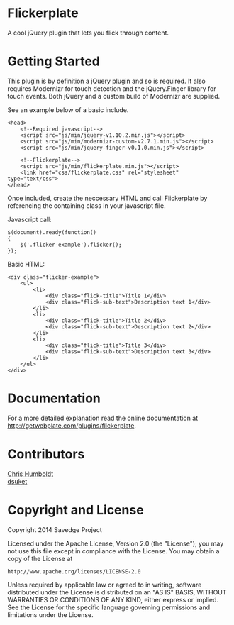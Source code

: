 Flickerplate
=========

A cool jQuery plugin that lets you flick through content.


Getting Started
=========

This plugin is by definition a jQuery plugin and so is required. It also requires Modernizr for touch detection and the jQuery.Finger library for touch events. Both jQuery and a custom build of Modernizr are supplied.

See an example below of a basic include.

```
<head>
	<!--Required javascript-->
	<script src="js/min/jquery-v1.10.2.min.js"></script>
	<script src="js/min/modernizr-custom-v2.7.1.min.js"></script>
	<script src="js/min/jquery-finger-v0.1.0.min.js"></script>
	
	<!--Flickerplate-->
	<script src="js/min/flickerplate.min.js"></script>
	<link href="css/flickerplate.css" rel="stylesheet" type="text/css">
</head>
```

Once included, create the neccessary HTML and call Flickerplate by referencing the containing class in your javascript file.

Javascript call:

```
$(document).ready(function()
{
	$('.flicker-example').flicker();
});
```

Basic HTML:

```
<div class="flicker-example">
	<ul>
		<li>
			<div class="flick-title">Title 1</div>
			<div class="flick-sub-text">Description text 1</div>
		</li>
		<li>
			<div class="flick-title">Title 2</div>
			<div class="flick-sub-text">Description text 2</div>
		</li>
		<li>
			<div class="flick-title">Title 3</div>
			<div class="flick-sub-text">Description text 3</div>
		</li>
	</ul>
</div>
```


Documentation
=========

For a more detailed explanation read the online documentation at http://getwebplate.com/plugins/flickerplate.


Contributors
=========

<a href="https://github.com/chrishumboldt">Chris Humboldt</a><br>
<a href="https://github.com/dsuket">dsuket</a>


Copyright and License
=========

Copyright 2014 Savedge Project

Licensed under the Apache License, Version 2.0 (the "License");
you may not use this file except in compliance with the License.
You may obtain a copy of the License at

    http://www.apache.org/licenses/LICENSE-2.0

Unless required by applicable law or agreed to in writing, software
distributed under the License is distributed on an "AS IS" BASIS,
WITHOUT WARRANTIES OR CONDITIONS OF ANY KIND, either express or implied.
See the License for the specific language governing permissions and
limitations under the License.
